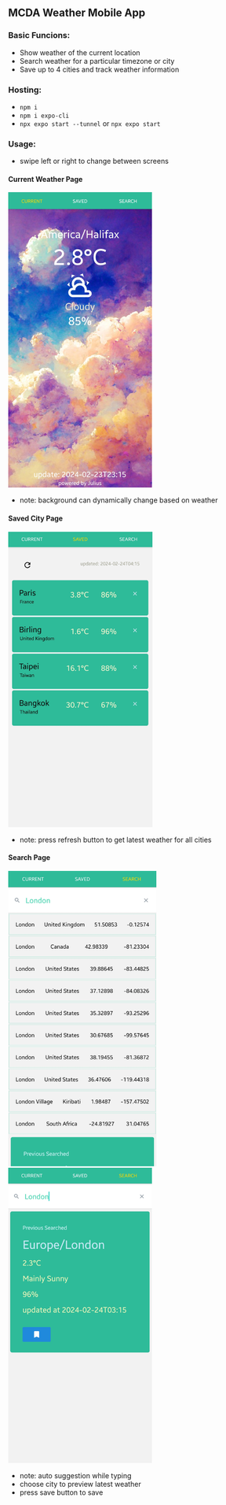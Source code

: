 ## MCDA Weather Mobile App

### Basic Funcions:
- Show weather of the current location
- Search weather for a particular timezone or city
- Save up to 4 cities and track weather information

### Hosting:
- `npm i`
- `npm i expo-cli`
- `npx expo start --tunnel` or `npx expo start`

### Usage:
- swipe left or right to change between screens

#### Current Weather Page
<img src="./assets/1.jpg" height="600">

- note: background can dynamically change based on weather

#### Saved City Page
<img src="./assets/2.jpg" height="600">

- note: press refresh button to get latest weather for all cities

#### Search Page
<img src="./assets/3.jpg" height="600">

<img src="./assets/4.jpg" height="600">

- note: auto suggestion while typing
- choose city to preview latest weather
- press save button to save
